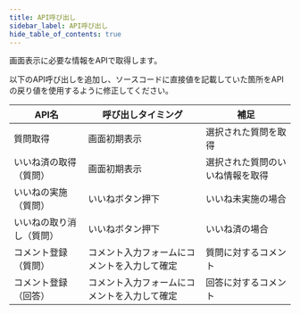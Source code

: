 ```yaml
---
title: API呼び出し
sidebar_label: API呼び出し
hide_table_of_contents: true
---
```


画面表示に必要な情報をAPIで取得します。

以下のAPI呼び出しを追加し、ソースコードに直接値を記載していた箇所をAPIの戻り値を使用するように修正してください。

| API名 | 呼び出しタイミング | 補足 |
|--|--|--|
| 質問取得 | 画面初期表示 | 選択された質問を取得 |
| いいね済の取得（質問） | 画面初期表示 | 選択された質問のいいね情報を取得 |
| いいねの実施（質問） | いいねボタン押下 | いいね未実施の場合 |
| いいねの取り消し（質問） | いいねボタン押下 | いいね済の場合 |
| コメント登録（質問） | コメント入力フォームにコメントを入力して確定 | 質問に対するコメント |
| コメント登録（回答） | コメント入力フォームにコメントを入力して確定 | 回答に対するコメント |
